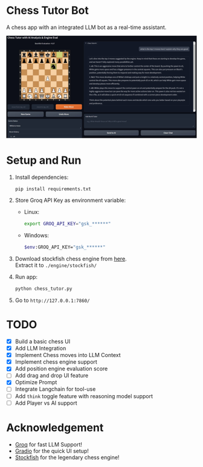 # Chess Tutor Bot
A chess app with an integrated LLM bot as a real-time assistant.

<!-- ![](img/Chess%20UI%20Demo%20Screenshot.jpg) -->
![](img/Gradio%20Chess%20UI%20Demo%20Screenshot.jpg)

# Setup and Run

1. Install dependencies:
    ```sh
    pip install requirements.txt
    ```

2. Store Groq API Key as environment variable:
    - Linux:
        ```sh
        export GROQ_API_KEY="gsk_******"
        ```
    - Windows:
        ```sh
        $env:GROQ_API_KEY="gsk_******"
        ```

3. Download stockfish chess engine from [here](https://stockfishchess.org/download/). <br>
Extract it to `./engine/stockfish/` 

4. Run app:
    ```sh
    python chess_tutor.py
    ```

5. Go to `http://127.0.0.1:7860/`

# TODO

- [x] Build a basic chess UI
- [x] Add LLM Integration
- [x] Implement Chess moves into LLM Context
- [x] Implement chess engine support
- [x] Add position engine evaluation score
- [ ] Add drag and drop UI feature
- [x] Optimize Prompt
- [ ] Integrate Langchain for tool-use 
- [ ] Add `think` toggle feature with reasoning model support
- [ ] Add Player vs AI support

# Acknowledgement

- [Groq](https://groq.com/) for fast LLM Support!
- [Gradio](https://www.gradio.app/) for the quick UI setup!
- [Stockfish](https://stockfishchess.org/) for the legendary chess engine!